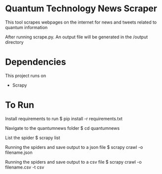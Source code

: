 # Quantum Technology News Scraper
This tool scrapes webpages on the internet for news and tweets related to quantum information

After running scrape.py. An output file will be generated in the /output
directory

# Dependencies
This project runs on 
- Scrapy

# To Run
Install requirements to run
		$ pip install -r requirements.txt 

Navigate to the quantumnews folder
		$ cd quantumnews

List the spider 
		$ scrapy list

Running the spiders and save output to a json file
		$ scrapy crawl <spider name> -o	filename.json

Running the spiders and save output to a csv file
		$ scrapy crawl <spider name> -o filename.csv -t csv
